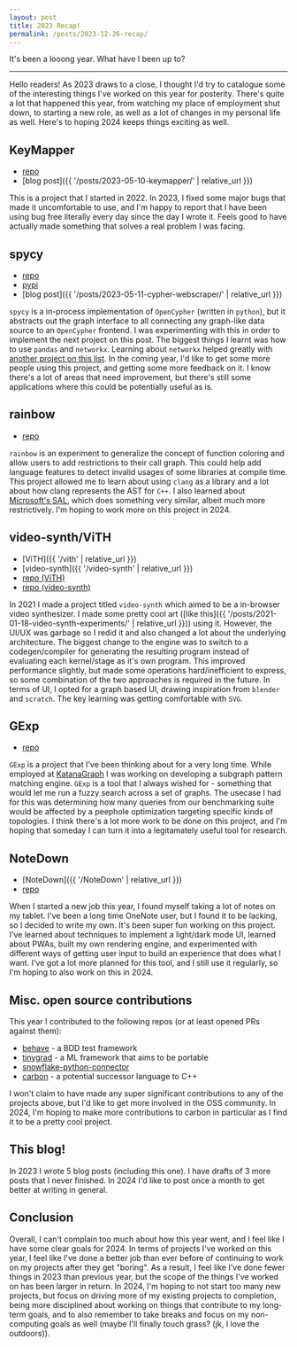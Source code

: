 ```yaml
---
layout: post
title: 2023 Recap!
permalink: /posts/2023-12-26-recap/
---
```


It's been a looong year. What have I been up to?

---

Hello readers! As 2023 draws to a close, I thought I'd try to catalogue some of
the interesting things I've worked on this year for posterity. There's quite a
lot that happened this year, from watching my place of employment shut down, to
starting a new role, as well as a lot of changes in my personal life as well.
Here's to hoping 2024 keeps things exciting as well.

## KeyMapper

+ [repo](https://github.com/aneeshdurg/KeyMapper)
+ [blog post]({{ '/posts/2023-05-10-keymapper/' | relative_url }})

This is a project that I started in 2022. In 2023, I fixed some major bugs that
made it uncomfortable to use, and I'm happy to report that I have been using bug
free literally every day since the day I wrote it. Feels good to have actually
made something that solves a real problem I was facing.

## spycy

+ [repo](https://github.com/aneeshdurg/spycy)
+ [pypi](https://pypi.org/project/spycy-aneeshdurg/)
+ [blog post]({{ '/posts/2023-05-11-cypher-webscraper/' | relative_url }})

`spycy` is a in-process implementation of `OpenCypher` (written in `python`), but it
abstracts out the graph interface to all connecting any graph-like data source
to an `OpenCypher` frontend. I was experimenting with this in order to implement
the next project on this post. The biggest things I learnt was how to use
`pandas` and `networkx`. Learning about `networkx` helped greatly with [another
project on this list](#gexp). In the coming year, I'd like to get some more
people using this project, and getting some more feedback on it. I know there's
a lot of areas that need improvement, but there's still some applications where
this could be potentially useful as is.


## rainbow

+ [repo](https://github.com/aneeshdurg/rainbow)

`rainbow` is an experiment to generalize the concept of function coloring and
allow users to add restrictions to their call graph. This could help add
language features to detect invalid usages of some libraries at compile time.
This project allowed me to learn about using `clang` as a library and a lot
about how clang represents the AST for `C++`. I also learned about [Microsoft's
SAL](https://learn.microsoft.com/en-us/cpp/code-quality/annotating-locking-behavior?view=msvc-170),
which does something very similar, albeit much more restrictively. I'm hoping to
work more on this project in 2024.


## video-synth/ViTH

+ [ViTH]({{ '/vith' | relative_url }})
+ [video-synth]({{ '/video-synth' | relative_url }})
+ [repo (ViTH)](https://github.com/aneeshdurg/vith)
+ [repo (video-synth)](https://github.com/aneeshdurg/video-synth)

In 2021 I made a project titled `video-synth` which aimed to be a in-browser
video synthesizer. I made some pretty cool art ([like this]({{ '/posts/2021-01-18-video-synth-experiments/' | relative_url }}))
using it. However, the UI/UX was garbage so I redid it and also changed a lot
about the underlying architecture. The biggest change to the engine was to
switch to a codegen/compiler for generating the resulting program instead of
evaluating each kernel/stage as it's own program. This improved performance
slightly, but made some operations hard/inefficient to express, so some
combination of the two approaches is required in the future. In terms of UI, I
opted for a graph based UI, drawing inspiration from `blender` and `scratch`.
The key learning was getting comfortable with `SVG`.

## GExp

+ [repo](https://github.com/aneeshdurg/gexp)

`GExp` is a project that I've been thinking about for a very long time. While
employed at [KatanaGraph](https://web.archive.org/web/20231223194833/https://katanagraph.ai/)
I was working on developing a subgraph pattern matching engine. `GExp` is a tool
that I always wished for - something that would let me run a fuzzy search across
a set of graphs. The usecase I had for this was determining how many queries
from our benchmarking suite would be affected by a peephole optimization
targeting specific kinds of topologies. I think there's a lot more work to be
done on this project, and I'm hoping that someday I can turn it into a
legitamately useful tool for research.

## NoteDown

+ [NoteDown]({{ '/NoteDown' | relative_url }})
+ [repo](https://github.com/aneeshdurg/NoteDown)

When I started a new job this year, I found myself taking a lot of notes on my
tablet. I've been a long time OneNote user, but I found it to be lacking, so I
decided to write my own. It's been super fun working on this project. I've
learned about techniques to implement a light/dark mode UI, learned about PWAs,
built my own rendering engine, and experimented with different ways of getting
user input to build an experience that does what I want. I've got a lot more
planned for this tool, and I still use it regularly, so I'm hoping to also work
on this in 2024.

## Misc. open source contributions

This year I contributed to the following repos (or at least opened PRs against
them):

+ [behave](https://github.com/behave/behave/pull/1097) - a BDD test framework
+ [tinygrad](https://github.com/tinygrad/tinygrad/pull/800) - a ML framework that aims to be portable
+ [snowflake-python-connector](https://github.com/snowflakedb/snowflake-connector-python/pull/1753)
+ [carbon](https://github.com/carbon-language/carbon-lang/pull/3411) - a potential successor language to C++

I won't claim to have made any super significant contributions to any of the
projects above, but I'd like to get more involved in the OSS community. In 2024,
I'm hoping to make more contributions to carbon in particular as I find it to be
a pretty cool project.


## This blog!

In 2023 I wrote 5 blog posts (including this one). I have drafts of 3 more posts
that I never finished. In 2024 I'd like to post once a month to get better at
writing in general.

## Conclusion

Overall, I can't complain too much about how this year went, and I feel like I
have some clear goals for 2024. In terms of projects I've worked on this year, I
feel like I've done a better job than ever before of continuing to work on my
projects after they get "boring". As a result, I feel like I've done fewer
things in 2023 than previous year, but the scope of the things I've worked on
has been larger in return. In 2024, I'm hoping to not start too many new
projects, but focus on driving more of my existing projects to completion, being
more disciplined about working on things that contribute to my long-term goals,
and to also remember to take breaks and focus on my non-computing goals as well
(maybe I'll finally touch grass? (jk, I love the outdoors)).
